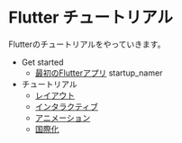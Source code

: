 # Flutter チュートリアル

Flutterのチュートリアルをやっていきます。

- Get started
  - [最初のFlutterアプリ](https://flutter.dev/docs/get-started/codelab) startup_namer
- チュートリアル
  - [レイアウト](https://flutter.dev/docs/development/ui/layout/tutorial)
  - [インタラクティブ](https://flutter.dev/docs/development/ui/interactive)
  - [アニメーション](https://flutter.dev/docs/development/ui/animations/tutorial)
  - [国際化](https://flutter.dev/docs/development/accessibility-and-localization/internationalization)
